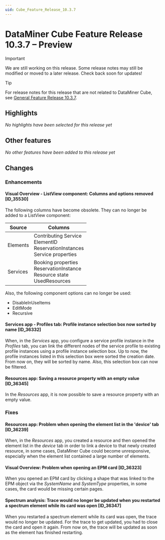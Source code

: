 ```yaml
---
uid: Cube_Feature_Release_10.3.7
---
```


# DataMiner Cube Feature Release 10.3.7 – Preview

> [!IMPORTANT]
> We are still working on this release. Some release notes may still be modified or moved to a later release. Check back soon for updates!

> [!TIP]
> For release notes for this release that are not related to DataMiner Cube, see [General Feature Release 10.3.7](xref:General_Feature_Release_10.3.7).

## Highlights

*No highlights have been selected for this release yet*

## Other features

*No other features have been added to this release yet*

## Changes

### Enhancements

#### Visual Overview - ListView component: Columns and options removed [ID_35530]

<!-- MR 10.3.0 [CU4] - FR 10.3.7 -->

The following columns have become obsolete. They can no longer be added to a ListView component:

| Source   | Columns |
|----------|---------|
| Elements | Contributing Service<br>ElementID<br>ReservationInstances<br>Service properties |
| Services | Booking properties<br>ReservationInstance<br>Resource state<br>UsedResources    |

Also, the following component options can no longer be used:

- DisableInUseItems
- EditMode
- Recursive

#### Services app - Profiles tab: Profile instance selection box now sorted by name [ID_36332]

<!-- MR 10.3.0 [CU4] - FR 10.3.7 -->

When, in the *Services* app, you configure a service profile instance in the *Profiles* tab, you can link the different nodes of the service profile to existing profile instances using a profile instance selection box. Up to now, the profile instances listed in this selection box were sorted the creation date. From now on, they will be sorted by name. Also, this selection box can now be filtered.

#### Resources app: Saving a resource property with an empty value [ID_36345]

<!-- MR 10.3.0 [CU4] - FR 10.3.7 -->

In the *Resources* app, it is now possible to save a resource property with an empty value.

### Fixes

#### Resources app: Problem when opening the element list in the 'device' tab [ID_36239]

<!-- MR 10.2.0 [CU16]/10.3.0 [CU4] - FR 10.3.7 -->

When, in the *Resources* app, you created a resource and then opened the element list in the *device* tab in order to link a device to that newly created resource, in some cases, DataMiner Cube could become unresponsive, especially when the element list contained a large number of elements.

#### Visual Overview: Problem when opening an EPM card [ID_36323]

<!-- MR 10.2.0 [CU16]/10.3.0 [CU4] - FR 10.3.7 -->

When you opened an EPM card by clicking a shape that was linked to the EPM object via the *SystemName* and *SystemType* properties, in some cases, the card would be missing certain pages.

#### Spectrum analysis: Trace would no longer be updated when you restarted a spectrum element while its card was open [ID_36347]

<!-- MR 10.2.0 [CU16]/10.3.0 [CU4] - FR 10.3.7 -->

When you restarted a spectrum element while its card was open, the trace would no longer be updated. For the trace to get updated, you had to close the card and open it again. From now on, the trace will be updated as soon as the element has finished restarting.
